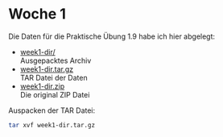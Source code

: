 # Woche 1

Die Daten für die Praktische Übung 1.9 habe ich hier abgelegt:

- [week1-dir/](https://raw.githubusercontent.com/maroph/openhpi_linux-cli_2022/main/samples/week1-dir)  
  Ausgepacktes Archiv
- [week1-dir.tar.gz](https://raw.githubusercontent.com/maroph/openhpi_linux-cli_2022/main/samples/week1-dir.tar.gz)  
  TAR Datei der Daten
- [week1-dir.zip](https://raw.githubusercontent.com/maroph/openhpi_linux-cli_2022/main/samples/week1-dir.zip)  
  Die original ZIP Datei

Auspacken der TAR Datei:

```bash
tar xvf week1-dir.tar.gz
```
